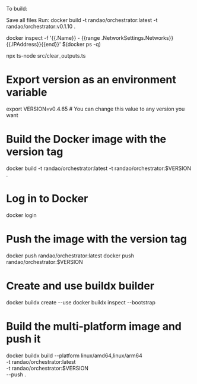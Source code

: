To build:

Save all files
Run:
docker build -t randao/orchestrator:latest -t randao/orchestrator:v0.1.10 .

docker inspect -f '{{.Name}} - {{range .NetworkSettings.Networks}}{{.IPAddress}}{{end}}' $(docker ps -q)

npx ts-node src/clear_outputs.ts








# Export version as an environment variable
export VERSION=v0.4.65  # You can change this value to any version you want

# Build the Docker image with the version tag
docker build -t randao/orchestrator:latest -t randao/orchestrator:$VERSION .

# Log in to Docker
docker login

# Push the image with the version tag
docker push randao/orchestrator:latest
docker push randao/orchestrator:$VERSION

# Create and use buildx builder
docker buildx create --use
docker buildx inspect --bootstrap

# Build the multi-platform image and push it
docker buildx build --platform linux/amd64,linux/arm64 \
-t randao/orchestrator:latest \
-t randao/orchestrator:$VERSION \
--push .
